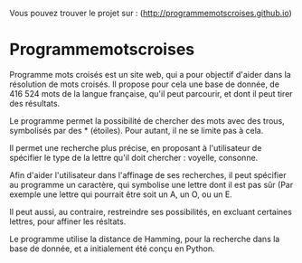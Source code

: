 Vous pouvez trouver le projet sur : (http://programmemotscroises.github.io)

# Programmemotscroises

Programme mots croisés est un site web, qui a pour objectif d'aider dans la résolution de mots croisés.
Il propose pour cela une base de donnée, de 416 524 mots de la langue française, qu'il peut parcourir, et dont il peut tirer des résultats.

Le programme permet la possibilité de chercher des mots avec des trous, symbolisés par des * (étoiles).
Pour autant, il ne se limite pas à cela.

Il permet une recherche plus précise, en proposant à l'utilisateur de spécifier le type de la lettre qu'il doit chercher : voyelle, consonne.

Afin d'aider l'utilisateur dans l'affinage de ses recherches, il peut spécifier au programme un caractère, qui symbolise une lettre dont il est pas sûr (Par exemple une lettre qui pourrait être soit un A, un O, ou un E.

Il peut aussi, au contraire, restreindre ses possibilités, en excluant certaines lettres, pour affiner les résltats.


Le programme utilise la distance de Hamming, pour la recherche dans la base de donnée, et a initialement été conçu en Python.
